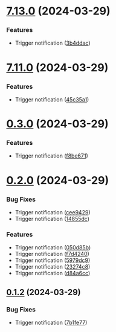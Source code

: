 # [7.13.0](https://github.com/leandromoreirati/pipeline-test/compare/v7.11.0...v7.13.0) (2024-03-29)


### Features

* Trigger notification ([3b4ddac](https://github.com/leandromoreirati/pipeline-test/commit/3b4ddac1af7698aa3ff7d2059482ea40242c4382))



# [7.11.0](https://github.com/leandromoreirati/pipeline-test/compare/v0.3.0...v7.11.0) (2024-03-29)


### Features

* Trigger notification ([45c35a1](https://github.com/leandromoreirati/pipeline-test/commit/45c35a1234decffb81adb7ac21d7847f27a18a2b))



# [0.3.0](https://github.com/leandromoreirati/pipeline-test/compare/v0.2.0...v0.3.0) (2024-03-29)


### Features

* Trigger notification ([f8be671](https://github.com/leandromoreirati/pipeline-test/commit/f8be67176c36f6ec1eb8f8499ebde053b5512a38))



# [0.2.0](https://github.com/leandromoreirati/pipeline-test/compare/v0.1.2...v0.2.0) (2024-03-29)


### Bug Fixes

* Trigger notification ([cee9429](https://github.com/leandromoreirati/pipeline-test/commit/cee94299c5f44e7a0287c4111765cbb030091c7e))
* Trigger notification ([14855dc](https://github.com/leandromoreirati/pipeline-test/commit/14855dc69f6b6ab29645f71537ab759571c2b6b8))


### Features

* Trigger notification ([050d85b](https://github.com/leandromoreirati/pipeline-test/commit/050d85be03de04410e8b3625de537d9dcc22f26f))
* Trigger notification ([f7d4240](https://github.com/leandromoreirati/pipeline-test/commit/f7d4240b82a7869dbcb8e308784d4167f3b00f86))
* Trigger notification ([5979dc9](https://github.com/leandromoreirati/pipeline-test/commit/5979dc9274e7359457f7bf836a212e2d8a411dbd))
* Trigger notification ([23274c8](https://github.com/leandromoreirati/pipeline-test/commit/23274c8fb252b04e1d667b680d027b324819a6a7))
* Trigger notification ([d84a6cc](https://github.com/leandromoreirati/pipeline-test/commit/d84a6cc8c8b925d3668285a2c9541368c970f7cf))



## [0.1.2](https://github.com/leandromoreirati/pipeline-test/compare/v0.1.1...v0.1.2) (2024-03-29)


### Bug Fixes

* Trigger notification ([7b1fe77](https://github.com/leandromoreirati/pipeline-test/commit/7b1fe77cb855903d56d35fa53c3403835c88b99d))



